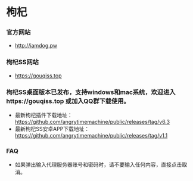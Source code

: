 # 枸杞

### 官方网站
- http://iamdog.pw

### 枸杞SS网站
- https://gouqiss.top

### 枸杞SS桌面版本已发布，支持windows和mac系统，欢迎进入https://gouqiss.top 或加入QQ群下载使用。

- 最新枸杞插件下载地址：https://github.com/angrytimemachine/public/releases/tag/v6.3
- 最新枸杞SS安卓APP下载地址：https://github.com/angrytimemachine/public/releases/tag/v1.1

### FAQ

- 如果弹出输入代理服务器账号和密码时，请不要输入任何内容，直接点击取消。
